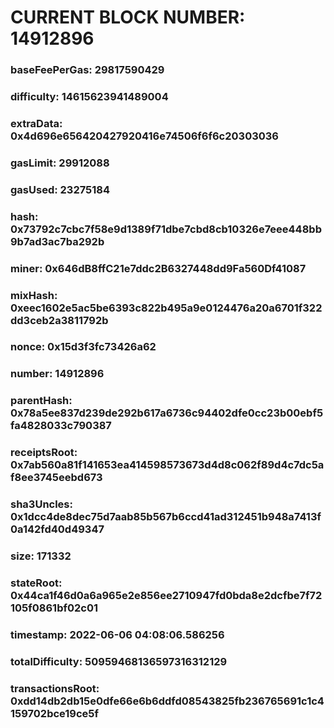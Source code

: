 # CURRENT BLOCK NUMBER: 14912896

### baseFeePerGas: 29817590429
### difficulty: 14615623941489004
### extraData: 0x4d696e656420427920416e74506f6f6c20303036
### gasLimit: 29912088
### gasUsed: 23275184
### hash: 0x73792c7cbc7f58e9d1389f71dbe7cbd8cb10326e7eee448bb9b7ad3ac7ba292b
### miner: 0x646dB8ffC21e7ddc2B6327448dd9Fa560Df41087
### mixHash: 0xeec1602e5ac5be6393c822b495a9e0124476a20a6701f322dd3ceb2a3811792b
### nonce: 0x15d3f3fc73426a62
### number: 14912896
### parentHash: 0x78a5ee837d239de292b617a6736c94402dfe0cc23b00ebf5fa4828033c790387
### receiptsRoot: 0x7ab560a81f141653ea414598573673d4d8c062f89d4c7dc5af8ee3745eebd673
### sha3Uncles: 0x1dcc4de8dec75d7aab85b567b6ccd41ad312451b948a7413f0a142fd40d49347
### size: 171332
### stateRoot: 0x44ca1f46d0a6a965e2e856ee2710947fd0bda8e2dcfbe7f72105f0861bf02c01
### timestamp: 2022-06-06 04:08:06.586256
### totalDifficulty: 50959468136597316312129
### transactionsRoot: 0xdd14db2db15e0dfe66e6b6ddfd08543825fb236765691c1c4159702bce19ce5f
